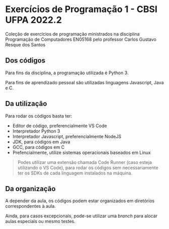 # Exercícios de Programação 1 - CBSI UFPA 2022.2

Coleção de exercícios de programação ministrados na disciplina Programação de Computadores EN05168 pelo professor Carlos Gustavo Resque dos Santos

## Dos códigos

Para fins da disciplina, a programação utilizada é Python 3.

Para fins de aprendizado pessoal são utilizadas linguagens Javascript, Java e C.

## Da utilização

Para rodar os códigos basta ter:

* Editor de código, preferencialmente VS Code
* Interpretador Python 3
* Interpretador Javascript, preferencialmente NodeJS
* JDK, para códigos em Java
* GCC, para códigos em C
* Prefencialmente, utilize sistemas operacionais baseados em Linux

> Podes utilizar uma extensão chamada Code Runner (caso esteja utilizando o VS Code), para rodar os códigos sem necessariamente ter os SDKs de cada linguagem instalados na máquina.

## Da organização

A depender da aula, os códigos podem estar organizados em diretórios correspondentes à aula.

Ainda, para casos excepcionais, pode-se utilizar uma *branch* para alocar aulas especiais ou mesmo testes.
